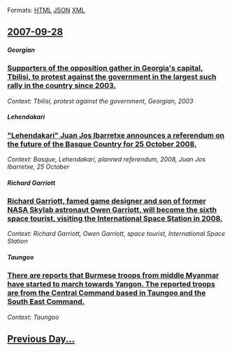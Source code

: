 
Formats: [HTML](2007/09/28/index.html)  [JSON](2007/09/28/index.json)  [XML](2007/09/28/index.xml)  

## [2007-09-28](/news/2007/09/28/index.md)

#####  Georgian
### [ Supporters of the opposition gather in Georgia's capital, Tbilisi, to protest against the government in the largest such rally in the country since 2003. ](/news/2007/09/28/supporters-of-the-opposition-gather-in-georgia-s-capital-tbilisi-to-protest-against-the-government-in-the-largest-such-rally-in-the-count.md)
_Context: Tbilisi, protest against the government,  Georgian, 2003_

##### Lehendakari
### [ "Lehendakari" Juan Jos Ibarretxe announces a referendum on the future of the Basque Country for 25 October 2008. ](/news/2007/09/28/lehendakari-juan-jose-ibarretxe-announces-a-referendum-on-the-future-of-the-basque-country-for-25-october-2008.md)
_Context: Basque, Lehendakari, planned referendum, 2008, Juan Jos Ibarretxe, 25 October_

##### Richard Garriott
### [ Richard Garriott, famed game designer and son of former NASA Skylab astronaut Owen Garriott, will become the sixth space tourist, visiting the International Space Station in 2008. ](/news/2007/09/28/richard-garriott-famed-game-designer-and-son-of-former-nasa-skylab-astronaut-owen-garriott-will-become-the-sixth-space-tourist-visiting.md)
_Context: Richard Garriott, Owen Garriott, space tourist, International Space Station_

##### Taungoo
### [ There are reports that Burmese troops from middle Myanmar have started to march towards Yangon. The reported troops are from the Central Command based in Taungoo and the South East Command. ](/news/2007/09/28/there-are-reports-that-burmese-troops-from-middle-myanmar-have-started-to-march-towards-yangon-the-reported-troops-are-from-the-central-co.md)
_Context: Taungoo_

## [Previous Day...](/news/2007/09/27/index.md)

